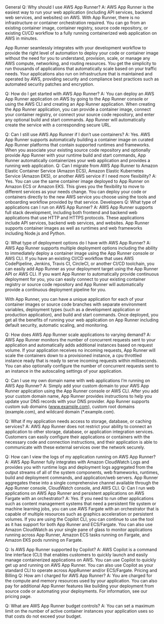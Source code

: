 General
Q: Why should I use AWS App Runner?
A: AWS App Runner is the easiest way to run your web application (including API services, backend web services, and websites) on AWS. With App Runner, there is no infrastructure or container orchestration required. You can go from an existing container image, container registry, source code repository, or existing CI/CD workflow to a fully running containerized web application on AWS in minutes. 

App Runner seamlessly integrates with your development workflow to provide the right level of automation to deploy your code or container image without the need for you to understand, provision, scale, or manage any AWS compute, networking, and routing resources. You get the simplicity to run thousands of applications that automatically scale based on your traffic needs. Your applications also run on infrastructure that is maintained and operated by AWS, providing security and compliance best practices such as automated security patches and encryption.

Q: How do I get started with AWS App Runner?
A: You can deploy an AWS App Runner application on AWS by going to the App Runner console or using the AWS CLI and creating an App Runner application. When creating the App Runner application, you can provide a container image, connect your container registry, or connect your source code repository, and enter any optional build and start commands. App Runner will automatically create the service with a corresponding secure URL.

Q: Can I still use AWS App Runner if I don’t use containers?
A: Yes. AWS App Runner supports automatically building a container image on curated App Runner platforms that contain supported runtimes and frameworks. When you associate your existing source code repository and optionally provide App Runner with your runtime build and start commands, App Runner automatically containerizes your web application and provides a running web application. 
Q: Can I migrate from AWS App Runner to Amazon Elastic Container Service (Amazon ECS), Amazon Elastic Kubernetes Service (Amazon EKS), or another AWS service if I need more flexibility?
A: Yes. You can use the same container image deployed to App Runner on Amazon ECS or Amazon EKS. This gives you the flexibility to move to different services as your needs change. You can deploy your code or containers directly to the new AWS service you choose using the tools and onboarding workflow provided by that service. 
Developers
Q: What type of applications can I run on AWS App Runner?
A: AWS App Runner supports full stack development, including both frontend and backend web applications that use HTTP and HTTPS protocols. These applications include API services, backend web services, and websites. App Runner supports container images as well as runtimes and web frameworks including Node.js and Python. 

Q: What type of deployment options do I have with AWS App Runner? 
A: AWS App Runner supports multiple deployment options including the ability to immediately deploy a container image using the App Runner console or AWS CLI. If you have an existing CI/CD workflow that uses AWS CodePipeline, Jenkins, Travis CI, CircleCI, or another CI/CD toolchain, you can easily add App Runner as your deployment target using the App Runner API or AWS CLI. If you want App Runner to automatically provide continuous deployment for you, you can easily connect to your existing container registry or source code repository and App Runner will automatically provide a continuous deployment pipeline for you. 

With App Runner, you can have a unique application for each of your container images or source code branches with separate environment variables, deployment types (such as a development application or production application), and build and start commands. Once deployed, you get all the benefits of running your web application on App Runner including default security, automatic scaling, and monitoring.

Q: How does AWS App Runner scale applications to varying demand?
A: AWS App Runner monitors the number of concurrent requests sent to your application and automatically adds additional instances based on request volume. If your application receives no incoming requests, App Runner will scale the containers down to a provisioned instance, a cpu throttled instance ready that is ready to serve incoming requests within milliseconds. You can also optionally configure the number of concurrent requests sent to an instance in the autoscaling settings of your application.

Q: Can I use my own domain name with web applications I’m running on AWS App Runner?
A: Simply add your custom domain to your AWS App Runner application using the App Runner console or AWS CLI. After you add your custom domain name, App Runner provides instructions to help you update your DNS records with your DNS provider. App Runner supports custom sub domains (www.example.com), custom root domains (example.com), and wildcard domain (*.example.com). 

Q: What if my application needs access to storage, database, or caching services?
A: AWS App Runner does not restrict your ability to connect an application to other storage, database, or application integration services. Customers can easily configure their applications or containers with the necessary code and connection instructions, and their application is able to communicate with these external services over the network securely.

Q: How can I view the logs of my application running on AWS App Runner?
A: AWS App Runner fully integrates with Amazon CloudWatch Logs and provides you with runtime logs and deployment logs aggregated from the output streams of all of the system components, web frameworks, runtimes, build and deployment commands, and application/web servers. App Runner aggregates these into a single comprehensive channel available through the App Runner console, CloudWatch console, and AWS CLI. 
Q: Can I run web applications on AWS App Runner and persistent applications on AWS Fargate with an orchestrator?
A: Yes. If you need to run other applications such as content management systems that need a persistent file system or machine learning jobs, you can use AWS Fargate with an orchestrator that is capable of multiple resources such as graphics acceleration or persistent volumes. If you are using the Copilot CLI, you can continue to use the tool as it has support for both App Runner and ECS/Fargate. You can also use Amazon CloudWatch as your single pane of glass to monitor applications running across App Runner, Amazon ECS tasks running on Fargate, and Amazon EKS pods running on Fargate.

Q: Is AWS App Runner supported by Copilot?
A: AWS Copilot is a command line interface (CLI) that enables customers to quickly launch and easily manage containerized applications on AWS. You can use Copilot to quickly get up and running on AWS App Runner. You can also use Copilot as your standard CLI to operate across AppRunner and/or ECS/Fargate.
Pricing and Billing
Q: How am I charged for AWS App Runner?
A: You are charged for the compute and memory resources used by your application. You can also pay for additional App Runner features like building your deployment from source code or automating your deployments. For information, see our pricing page.

Q: What are AWS App Runner budget controls?
A: You can set a maximum limit on the number of active container instances your application uses so that costs do not exceed your budget.